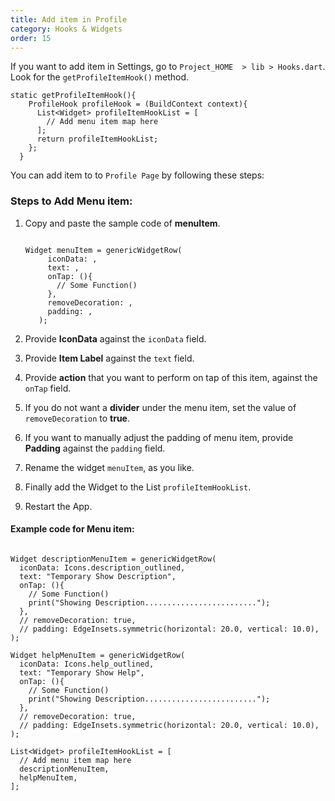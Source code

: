```yaml
---
title: Add item in Profile
category: Hooks & Widgets
order: 15
---
```



If you want to add item in Settings, go to `Project_HOME  > lib > Hooks.dart`. Look for the `getProfileItemHook()` method.

```
static getProfileItemHook(){
    ProfileHook profileHook = (BuildContext context){
      List<Widget> profileItemHookList = [
        // Add menu item map here
      ];
      return profileItemHookList;
    };
  }
```

You can add item to to `Profile Page` by following these steps:

### Steps to Add **Menu item:**  

1. Copy and paste the sample code of **menuItem**.
   
   ```

   Widget menuItem = genericWidgetRow(
        iconData: ,
        text: ,
        onTap: (){
          // Some Function()
        },
        removeDecoration: ,
        padding: ,
      );

      ```
2. Provide **IconData** against the `iconData` field.
3. Provide **Item Label** against the `text` field.
4. Provide **action** that you want to perform on tap of this item, against the `onTap` field.
5. If you do not want a **divider** under the menu item, set the value of `removeDecoration` to **true**.
6. If you want to manually adjust the padding of menu item, provide **Padding** against the `padding` field.
7. Rename the widget `menuItem`, as you like.
8. Finally add the Widget to the List `profileItemHookList`.
9. Restart the App.

#### Example code for **Menu item:**

```

Widget descriptionMenuItem = genericWidgetRow(
  iconData: Icons.description_outlined,
  text: "Temporary Show Description",
  onTap: (){
    // Some Function()
    print("Showing Description.........................");
  },
  // removeDecoration: true,
  // padding: EdgeInsets.symmetric(horizontal: 20.0, vertical: 10.0),
);

Widget helpMenuItem = genericWidgetRow(
  iconData: Icons.help_outlined,
  text: "Temporary Show Help",
  onTap: (){
    // Some Function()
    print("Showing Description.........................");
  },
  // removeDecoration: true,
  // padding: EdgeInsets.symmetric(horizontal: 20.0, vertical: 10.0),
);

List<Widget> profileItemHookList = [
  // Add menu item map here
  descriptionMenuItem,
  helpMenuItem,
];

```